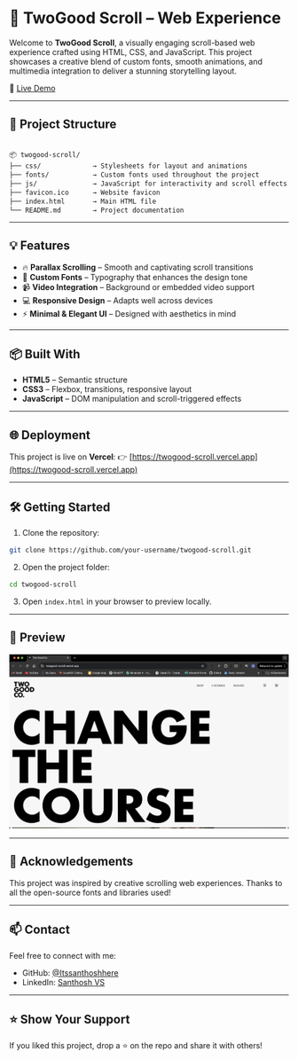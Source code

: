 
# 🌟 TwoGood Scroll – Web Experience

Welcome to **TwoGood Scroll**, a visually engaging scroll-based web experience crafted using HTML, CSS, and JavaScript. This project showcases a creative blend of custom fonts, smooth animations, and multimedia integration to deliver a stunning storytelling layout.

🚀 [Live Demo](https://twogood-scroll.vercel.app/)

---

## 📁 Project Structure

```

📦 twogood-scroll/
├── css/             → Stylesheets for layout and animations
├── fonts/           → Custom fonts used throughout the project
├── js/              → JavaScript for interactivity and scroll effects
├── favicon.ico      → Website favicon
├── index.html       → Main HTML file
└── README.md        → Project documentation

````

---

## 💡 Features

- 🔥 **Parallax Scrolling** – Smooth and captivating scroll transitions
- 🎨 **Custom Fonts** – Typography that enhances the design tone
- 📹 **Video Integration** – Background or embedded video support
- 💻 **Responsive Design** – Adapts well across devices 
- ⚡ **Minimal & Elegant UI** – Designed with aesthetics in mind

---

## 📦 Built With

- **HTML5** – Semantic structure
- **CSS3** – Flexbox, transitions, responsive layout
- **JavaScript** – DOM manipulation and scroll-triggered effects

---

## 🌐 Deployment

This project is live on **Vercel**:
👉 [https://twogood-scroll.vercel.app](https://twogood-scroll.vercel.app)

---

## 🛠️ Getting Started

1. Clone the repository:

```bash
git clone https://github.com/your-username/twogood-scroll.git
````

2. Open the project folder:

```bash
cd twogood-scroll
```

3. Open `index.html` in your browser to preview locally.

---

## 📸 Preview

![Preview](assets/Preview.png)


---

## 🙌 Acknowledgements

This project was inspired by creative scrolling web experiences. Thanks to all the open-source fonts and libraries used!

---

## 📫 Contact

Feel free to connect with me:

* GitHub: [@Itssanthoshhere](https://github.com/Itssanthoshhere)
* LinkedIn: [Santhosh VS](https://www.linkedin.com/in/thesanthoshvs/)

---

## ⭐️ Show Your Support

If you liked this project, drop a ⭐ on the repo and share it with others!

